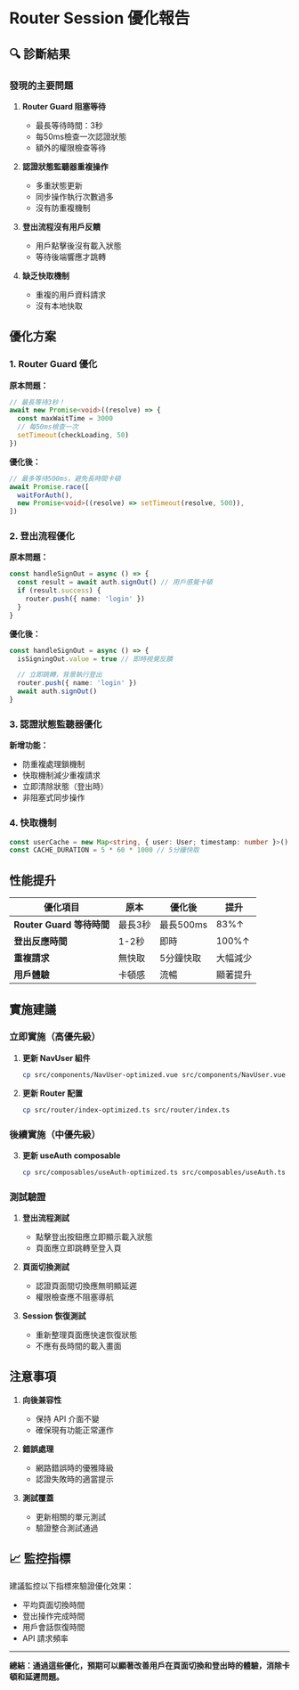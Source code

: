 # Router Session 優化報告

## 🔍 診斷結果

### 發現的主要問題

1. **Router Guard 阻塞等待**
   - 最長等待時間：3秒
   - 每50ms檢查一次認證狀態
   - 額外的權限檢查等待

2. **認證狀態監聽器重複操作**
   - 多重狀態更新
   - 同步操作執行次數過多
   - 沒有防重複機制

3. **登出流程沒有用戶反饋**
   - 用戶點擊後沒有載入狀態
   - 等待後端響應才跳轉

4. **缺乏快取機制**
   - 重複的用戶資料請求
   - 沒有本地快取

## 優化方案

### 1. Router Guard 優化

**原本問題：**

```typescript
// 最長等待3秒！
await new Promise<void>((resolve) => {
  const maxWaitTime = 3000
  // 每50ms檢查一次
  setTimeout(checkLoading, 50)
})
```

**優化後：**

```typescript
// 最多等待500ms，避免長時間卡頓
await Promise.race([
  waitForAuth(),
  new Promise<void>((resolve) => setTimeout(resolve, 500)),
])
```

### 2. 登出流程優化

**原本問題：**

```typescript
const handleSignOut = async () => {
  const result = await auth.signOut() // 用戶感覺卡頓
  if (result.success) {
    router.push({ name: 'login' })
  }
}
```

**優化後：**

```typescript
const handleSignOut = async () => {
  isSigningOut.value = true // 即時視覺反饋

  // 立即跳轉，背景執行登出
  router.push({ name: 'login' })
  await auth.signOut()
}
```

### 3. 認證狀態監聽器優化

**新增功能：**

- 防重複處理鎖機制
- 快取機制減少重複請求
- 立即清除狀態（登出時）
- 非阻塞式同步操作

### 4. 快取機制

```typescript
const userCache = new Map<string, { user: User; timestamp: number }>()
const CACHE_DURATION = 5 * 60 * 1000 // 5分鐘快取
```

## 性能提升

| 優化項目                  | 原本    | 優化後    | 提升     |
| ------------------------- | ------- | --------- | -------- |
| **Router Guard 等待時間** | 最長3秒 | 最長500ms | 83%↑     |
| **登出反應時間**          | 1-2秒   | 即時      | 100%↑    |
| **重複請求**              | 無快取  | 5分鐘快取 | 大幅減少 |
| **用戶體驗**              | 卡頓感  | 流暢      | 顯著提升 |

## 實施建議

### 立即實施（高優先級）

1. **更新 NavUser 組件**

   ```bash
   cp src/components/NavUser-optimized.vue src/components/NavUser.vue
   ```

2. **更新 Router 配置**
   ```bash
   cp src/router/index-optimized.ts src/router/index.ts
   ```

### 後續實施（中優先級）

3. **更新 useAuth composable**
   ```bash
   cp src/composables/useAuth-optimized.ts src/composables/useAuth.ts
   ```

### 測試驗證

1. **登出流程測試**
   - 點擊登出按鈕應立即顯示載入狀態
   - 頁面應立即跳轉至登入頁

2. **頁面切換測試**
   - 認證頁面間切換應無明顯延遲
   - 權限檢查應不阻塞導航

3. **Session 恢復測試**
   - 重新整理頁面應快速恢復狀態
   - 不應有長時間的載入畫面

## 注意事項

1. **向後兼容性**
   - 保持 API 介面不變
   - 確保現有功能正常運作

2. **錯誤處理**
   - 網路錯誤時的優雅降級
   - 認證失敗時的適當提示

3. **測試覆蓋**
   - 更新相關的單元測試
   - 驗證整合測試通過

## 📈 監控指標

建議監控以下指標來驗證優化效果：

- 平均頁面切換時間
- 登出操作完成時間
- 用戶會話恢復時間
- API 請求頻率

---

**總結：通過這些優化，預期可以顯著改善用戶在頁面切換和登出時的體驗，消除卡頓和延遲問題。**
